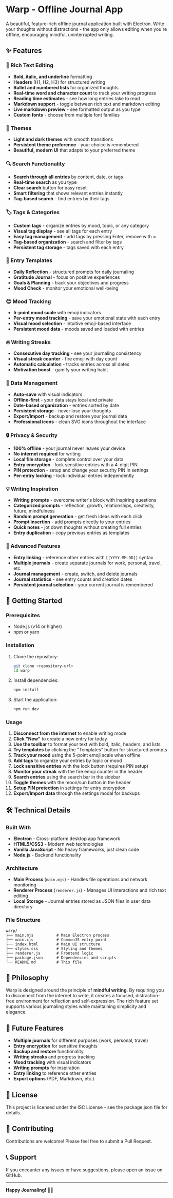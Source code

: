 # Warp - Offline Journal App

A beautiful, feature-rich offline journal application built with Electron. Write your thoughts without distractions - the app only allows editing when you're offline, encouraging mindful, uninterrupted writing.

## ✨ Features

### 🎨 Rich Text Editing
- **Bold, italic, and underline** formatting
- **Headers** (H1, H2, H3) for structured writing
- **Bullet and numbered lists** for organized thoughts
- **Real-time word and character count** to track your writing progress
- **Reading time estimates** - see how long entries take to read
- **Markdown support** - toggle between rich text and markdown editing
- **Live markdown preview** - see formatted output as you type
- **Custom fonts** - choose from multiple font families

### 🌙 Themes
- **Light and dark themes** with smooth transitions
- **Persistent theme preference** - your choice is remembered
- **Beautiful, modern UI** that adapts to your preferred theme

### 🔍 Search Functionality
- **Search through all entries** by content, date, or tags
- **Real-time search** as you type
- **Clear search** button for easy reset
- **Smart filtering** that shows relevant entries instantly
- **Tag-based search** - find entries by their tags

### 🏷️ Tags & Categories
- **Custom tags** - organize entries by mood, topic, or any category
- **Visual tag display** - see all tags for each entry
- **Easy tag management** - add tags by pressing Enter, remove with ×
- **Tag-based organization** - search and filter by tags
- **Persistent tag storage** - tags saved with each entry

### 📝 Entry Templates
- **Daily Reflection** - structured prompts for daily journaling
- **Gratitude Journal** - focus on positive experiences
- **Goals & Planning** - track your objectives and progress
- **Mood Check** - monitor your emotional well-being

### 😊 Mood Tracking
- **5-point mood scale** with emoji indicators
- **Per-entry mood tracking** - save your emotional state with each entry
- **Visual mood selection** - intuitive emoji-based interface
- **Persistent mood data** - moods saved and loaded with entries

### 🔥 Writing Streaks
- **Consecutive day tracking** - see your journaling consistency
- **Visual streak counter** - fire emoji with day count
- **Automatic calculation** - tracks entries across all dates
- **Motivation boost** - gamify your writing habit

### 💾 Data Management
- **Auto-save** with visual indicators
- **Offline-first** - your data stays local and private
- **Date-based organization** - entries sorted by date
- **Persistent storage** - never lose your thoughts
- **Export/Import** - backup and restore your journal data
- **Professional icons** - clean SVG icons throughout the interface

### 🔒 Privacy & Security
- **100% offline** - your journal never leaves your device
- **No internet required** for writing
- **Local file storage** - complete control over your data
- **Entry encryption** - lock sensitive entries with a 4-digit PIN
- **PIN protection** - setup and change your security PIN in settings
- **Per-entry locking** - lock individual entries independently

### 💡 Writing Inspiration
- **Writing prompts** - overcome writer's block with inspiring questions
- **Categorized prompts** - reflection, growth, relationships, creativity, future, mindfulness
- **Random prompt generation** - get fresh ideas with each click
- **Prompt insertion** - add prompts directly to your entries
- **Quick notes** - jot down thoughts without creating full entries
- **Entry duplication** - copy previous entries as templates

### 🔗 Advanced Features
- **Entry linking** - reference other entries with `[[YYYY-MM-DD]]` syntax
- **Multiple journals** - create separate journals for work, personal, travel, etc.
- **Journal management** - create, switch, and delete journals
- **Journal statistics** - see entry counts and creation dates
- **Persistent journal selection** - your current journal is remembered

## 🚀 Getting Started

### Prerequisites
- Node.js (v14 or higher)
- npm or yarn

### Installation
1. Clone the repository:
   ```bash
   git clone <repository-url>
   cd warp
   ```

2. Install dependencies:
   ```bash
   npm install
   ```

3. Start the application:
   ```bash
   npm run dev
   ```

### Usage
1. **Disconnect from the internet** to enable writing mode
2. **Click "New"** to create a new entry for today
3. **Use the toolbar** to format your text with bold, italic, headers, and lists
4. **Try templates** by clicking the "Templates" button for structured prompts
5. **Track your mood** using the 5-point emoji scale when offline
6. **Add tags** to organize your entries by topic or mood
7. **Lock sensitive entries** with the lock button (requires PIN setup)
8. **Monitor your streak** with the fire emoji counter in the header
9. **Search entries** using the search bar in the sidebar
10. **Toggle themes** with the moon/sun button in the header
11. **Setup PIN protection** in settings for entry encryption
12. **Export/Import data** through the settings modal for backups

## 🛠️ Technical Details

### Built With
- **Electron** - Cross-platform desktop app framework
- **HTML5/CSS3** - Modern web technologies
- **Vanilla JavaScript** - No heavy frameworks, just clean code
- **Node.js** - Backend functionality

### Architecture
- **Main Process** (`main.mjs`) - Handles file operations and network monitoring
- **Renderer Process** (`renderer.js`) - Manages UI interactions and rich text editing
- **Local Storage** - Journal entries stored as JSON files in user data directory

### File Structure
```
warp/
├── main.mjs          # Main Electron process
├── main.cjs          # CommonJS entry point
├── index.html        # Main UI structure
├── styles.css        # Styling and themes
├── renderer.js       # Frontend logic
├── package.json      # Dependencies and scripts
└── README.md         # This file
```

## 🎯 Philosophy

Warp is designed around the principle of **mindful writing**. By requiring you to disconnect from the internet to write, it creates a focused, distraction-free environment for reflection and self-expression. The rich feature set supports various journaling styles while maintaining simplicity and elegance.

## 🔮 Future Features

- **Multiple journals** for different purposes (work, personal, travel)
- **Entry encryption** for sensitive thoughts
- **Backup and restore** functionality
- **Writing streaks** and progress tracking
- **Mood tracking** with visual indicators
- **Writing prompts** for inspiration
- **Entry linking** to reference other entries
- **Export options** (PDF, Markdown, etc.)

## 📄 License

This project is licensed under the ISC License - see the package.json file for details.

## 🤝 Contributing

Contributions are welcome! Please feel free to submit a Pull Request.

## 📞 Support

If you encounter any issues or have suggestions, please open an issue on GitHub.

---

**Happy Journaling! 📖✨**
